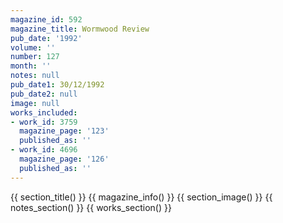 ```yaml
---
magazine_id: 592
magazine_title: Wormwood Review
pub_date: '1992'
volume: ''
number: 127
month: ''
notes: null
pub_date1: 30/12/1992
pub_date2: null
image: null
works_included:
- work_id: 3759
  magazine_page: '123'
  published_as: ''
- work_id: 4696
  magazine_page: '126'
  published_as: ''
---
```


{{ section_title() }}
{{ magazine_info() }}
{{ section_image() }}
{{ notes_section() }}
{{ works_section() }}
